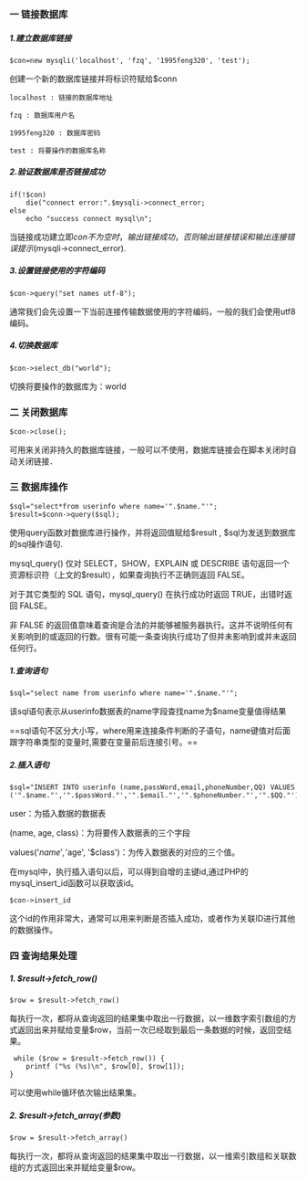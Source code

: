### 一 链接数据库
##### 1.建立数据库链接
    $con=new mysqli('localhost', 'fzq', '1995feng320', 'test');
创建一个新的数据库链接并将标识符赋给$conn

    localhost : 链接的数据库地址

    fzq : 数据库用户名

    1995feng320 : 数据库密码

    test : 将要操作的数据库名称
##### 2.验证数据库是否链接成功
```
if(!$con)
    die("connect error:".$mysqli->connect_error;
else
    echo "success connect mysql\n";
```
当链接成功建立即$con不为空时，输出链接成功，否则输出链接错误和输出连接错误提示($mysqli->connect_error).
##### 3.设置链接使用的字符编码
```
$con->query("set names utf-8");
```
通常我们会先设置一下当前连接传输数据使用的字符编码，一般的我们会使用utf8编码。
##### 4.切换数据库
```
$con->select_db("world");
```
切换将要操作的数据库为：world

### 二 关闭数据库
```
$con->close();
```
可用来关闭非持久的数据库链接，一般可以不使用，数据库链接会在脚本关闭时自动关闭链接．
### 三 数据库操作
```
$sql="select*from userinfo where name='".$name."'";
$result=$conn->query($sql);
```
使用query函数对数据库进行操作，并将返回值赋给$result , $sql为发送到数据库的sql操作语句.

mysql_query() 仅对 SELECT，SHOW，EXPLAIN 或 DESCRIBE 语句返回一个资源标识符（上文的$result），如果查询执行不正确则返回 FALSE。

对于其它类型的 SQL 语句，mysql_query() 在执行成功时返回 TRUE，出错时返回 FALSE。

非 FALSE 的返回值意味着查询是合法的并能够被服务器执行。这并不说明任何有关影响到的或返回的行数。很有可能一条查询执行成功了但并未影响到或并未返回任何行。
##### 1.查询语句

    $sql="select name from userinfo where name='".$name."'";
    
该sql语句表示从userinfo数据表的name字段查找name为$name变量值得结果
    
==sql语句不区分大小写，where用来连接条件判断的子语句，name键值对后面跟字符串类型的变量时,需要在变量前后连接引号。==
##### 2.插入语句

    $sql="INSERT INTO userinfo (name,passWord,email,phoneNumber,QQ) VALUES ('".$name."','".$passWord."','".$email."','".$phoneNumber."','".$QQ."')";
    
user：为插入数据的数据表

(name, age, class)：为将要传入数据表的三个字段

values('$name', '$age', '$class')：为传入数据表的对应的三个值。

在mysql中，执行插入语句以后，可以得到自增的主键id,通过PHP的mysql_insert_id函数可以获取该id。

    $con->insert_id
    
这个id的作用非常大，通常可以用来判断是否插入成功，或者作为关联ID进行其他的数据操作。

### 四 查询结果处理
##### 1. $result->fetch_row()

    $row = $result->fetch_row()
    
每执行一次，都将从查询返回的结果集中取出一行数据，以一维数字索引数组的方式返回出来并赋给变量$row，当前一次已经取到最后一条数据的时候，返回空结果。

     while ($row = $result->fetch_row()) {
        printf ("%s (%s)\n", $row[0], $row[1]);
    }

可以使用while循环依次输出结果集。
##### 2. $result->fetch_array(参数)
    
    $row = $result->fetch_array()
    
每执行一次，都将从查询返回的结果集中取出一行数据，以一维索引数组和关联数组的方式返回出来并赋给变量$row。
